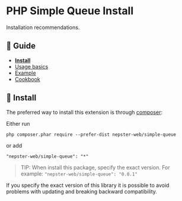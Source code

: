 PHP Simple Queue Install
========================

Installation recommendations.


## :book: Guide

* **[Install](./install.md)**
* [Usage basics](./usage.md)
* [Example](./example.md)
* [Cookbook](./cookbook.md)


## :page_facing_up: Install

The preferred way to install this extension is through [composer](http://getcomposer.org/download/):

Either run

```
php composer.phar require --prefer-dist nepster-web/simple-queue
```

or add

```
"nepster-web/simple-queue": "*"
```

> TIP:  When install this package, specify the exact version. For example: `"nepster-web/simple-queue": "0.0.1"`

If you specify the exact version of this library it is possible to avoid problems with updating and breaking backward compatibility.